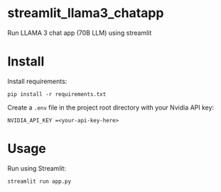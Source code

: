 # streamlit_llama3_chatapp
Run LLAMA 3 chat app (70B LLM) using streamlit

# Install

Install requirements:

`pip install -r requirements.txt`

Create a `.env` file in the project root directory with your Nvidia API key:

`NVIDIA_API_KEY =<your-api-key-here>`

# Usage

Run using Streamlit:

`streamlit run app.py`

